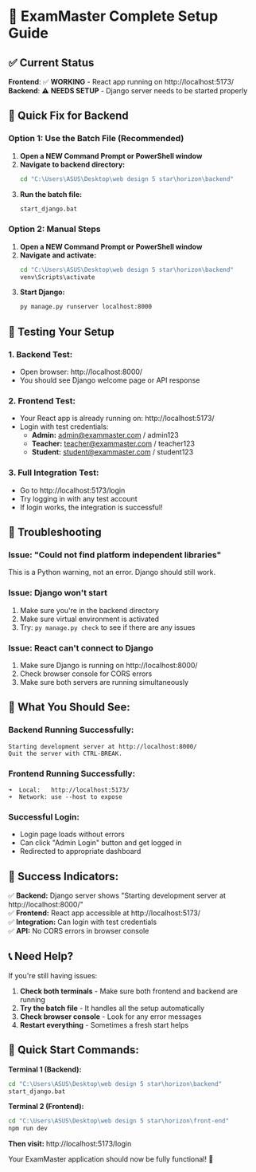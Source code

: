 # 🚀 ExamMaster Complete Setup Guide

## ✅ Current Status

**Frontend**: ✅ **WORKING** - React app running on http://localhost:5173/  
**Backend**: ⚠️ **NEEDS SETUP** - Django server needs to be started properly

## 🔧 Quick Fix for Backend

### Option 1: Use the Batch File (Recommended)

1. **Open a NEW Command Prompt or PowerShell window**
2. **Navigate to backend directory:**
   ```cmd
   cd "C:\Users\ASUS\Desktop\web design 5 star\horizon\backend"
   ```
3. **Run the batch file:**
   ```cmd
   start_django.bat
   ```

### Option 2: Manual Steps

1. **Open a NEW Command Prompt or PowerShell window**
2. **Navigate and activate:**
   ```cmd
   cd "C:\Users\ASUS\Desktop\web design 5 star\horizon\backend"
   venv\Scripts\activate
   ```
3. **Start Django:**
   ```cmd
   py manage.py runserver localhost:8000
   ```

## 🎯 Testing Your Setup

### 1. **Backend Test:**
- Open browser: http://localhost:8000/
- You should see Django welcome page or API response

### 2. **Frontend Test:**
- Your React app is already running on: http://localhost:5173/
- Login with test credentials:
  - **Admin:** admin@exammaster.com / admin123
  - **Teacher:** teacher@exammaster.com / teacher123  
  - **Student:** student@exammaster.com / student123

### 3. **Full Integration Test:**
- Go to http://localhost:5173/login
- Try logging in with any test account
- If login works, the integration is successful!

## 🚨 Troubleshooting

### Issue: "Could not find platform independent libraries"
This is a Python warning, not an error. Django should still work.

### Issue: Django won't start
1. Make sure you're in the backend directory
2. Make sure virtual environment is activated
3. Try: `py manage.py check` to see if there are any issues

### Issue: React can't connect to Django
1. Make sure Django is running on http://localhost:8000/
2. Check browser console for CORS errors
3. Make sure both servers are running simultaneously

## 📱 **What You Should See:**

### **Backend Running Successfully:**
```
Starting development server at http://localhost:8000/
Quit the server with CTRL-BREAK.
```

### **Frontend Running Successfully:**
```
➜  Local:   http://localhost:5173/
➜  Network: use --host to expose
```

### **Successful Login:**
- Login page loads without errors
- Can click "Admin Login" button and get logged in
- Redirected to appropriate dashboard

## 🎊 **Success Indicators:**

✅ **Backend:** Django server shows "Starting development server at http://localhost:8000/"  
✅ **Frontend:** React app accessible at http://localhost:5173/  
✅ **Integration:** Can login with test credentials  
✅ **API:** No CORS errors in browser console  

## 📞 **Need Help?**

If you're still having issues:

1. **Check both terminals** - Make sure both frontend and backend are running
2. **Try the batch file** - It handles all the setup automatically
3. **Check browser console** - Look for any error messages
4. **Restart everything** - Sometimes a fresh start helps

## 🎯 **Quick Start Commands:**

**Terminal 1 (Backend):**
```cmd
cd "C:\Users\ASUS\Desktop\web design 5 star\horizon\backend"
start_django.bat
```

**Terminal 2 (Frontend):**
```cmd
cd "C:\Users\ASUS\Desktop\web design 5 star\horizon\front-end"
npm run dev
```

**Then visit:** http://localhost:5173/login

Your ExamMaster application should now be fully functional! 🚀 